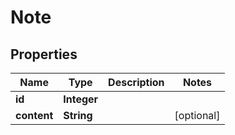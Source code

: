 
# Note

## Properties
Name | Type | Description | Notes
------------ | ------------- | ------------- | -------------
**id** | **Integer** |  | 
**content** | **String** |  |  [optional]



